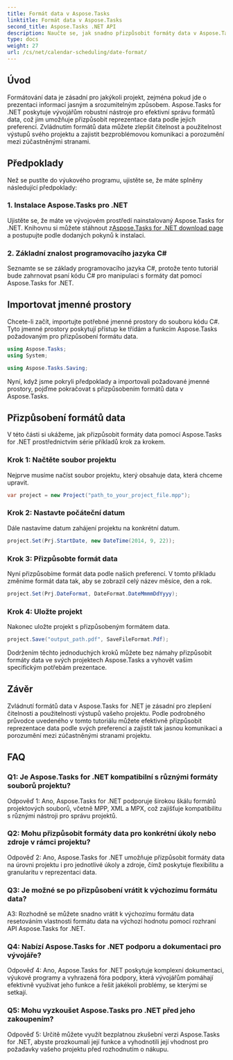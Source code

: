 ```yaml
---
title: Formát data v Aspose.Tasks
linktitle: Formát data v Aspose.Tasks
second_title: Aspose.Tasks .NET API
description: Naučte se, jak snadno přizpůsobit formáty data v Aspose.Tasks pro .NET pomocí tohoto komplexního podrobného tutoriálu.
type: docs
weight: 27
url: /cs/net/calendar-scheduling/date-format/
---
```

## Úvod

Formátování data je zásadní pro jakýkoli projekt, zejména pokud jde o prezentaci informací jasným a srozumitelným způsobem. Aspose.Tasks for .NET poskytuje vývojářům robustní nástroje pro efektivní správu formátů data, což jim umožňuje přizpůsobit reprezentace data podle jejich preferencí. Zvládnutím formátů data můžete zlepšit čitelnost a použitelnost výstupů svého projektu a zajistit bezproblémovou komunikaci a porozumění mezi zúčastněnými stranami.

## Předpoklady

Než se pustíte do výukového programu, ujistěte se, že máte splněny následující předpoklady:

### 1. Instalace Aspose.Tasks pro .NET

 Ujistěte se, že máte ve vývojovém prostředí nainstalovaný Aspose.Tasks for .NET. Knihovnu si můžete stáhnout z[Aspose.Tasks for .NET download page](https://releases.aspose.com/tasks/net/) a postupujte podle dodaných pokynů k instalaci.

### 2. Základní znalost programovacího jazyka C#

Seznamte se se základy programovacího jazyka C#, protože tento tutoriál bude zahrnovat psaní kódu C# pro manipulaci s formáty dat pomocí Aspose.Tasks for .NET.

## Importovat jmenné prostory

Chcete-li začít, importujte potřebné jmenné prostory do souboru kódu C#. Tyto jmenné prostory poskytují přístup ke třídám a funkcím Aspose.Tasks požadovaným pro přizpůsobení formátu data.

```csharp
using Aspose.Tasks;
using System;

using Aspose.Tasks.Saving;

```

Nyní, když jsme pokryli předpoklady a importovali požadované jmenné prostory, pojďme pokračovat s přizpůsobením formátů data v Aspose.Tasks.

## Přizpůsobení formátů data

V této části si ukážeme, jak přizpůsobit formáty data pomocí Aspose.Tasks for .NET prostřednictvím série příkladů krok za krokem.

### Krok 1: Načtěte soubor projektu

Nejprve musíme načíst soubor projektu, který obsahuje data, která chceme upravit.

```csharp
var project = new Project("path_to_your_project_file.mpp");
```

### Krok 2: Nastavte počáteční datum

Dále nastavíme datum zahájení projektu na konkrétní datum.

```csharp
project.Set(Prj.StartDate, new DateTime(2014, 9, 22));
```

### Krok 3: Přizpůsobte formát data

Nyní přizpůsobíme formát data podle našich preferencí. V tomto příkladu změníme formát data tak, aby se zobrazil celý název měsíce, den a rok.

```csharp
project.Set(Prj.DateFormat, DateFormat.DateMmmmDdYyyy);
```

### Krok 4: Uložte projekt

Nakonec uložte projekt s přizpůsobeným formátem data.

```csharp
project.Save("output_path.pdf", SaveFileFormat.Pdf);
```

Dodržením těchto jednoduchých kroků můžete bez námahy přizpůsobit formáty data ve svých projektech Aspose.Tasks a vyhovět vašim specifickým potřebám prezentace.

## Závěr

Zvládnutí formátů data v Aspose.Tasks for .NET je zásadní pro zlepšení čitelnosti a použitelnosti výstupů vašeho projektu. Podle podrobného průvodce uvedeného v tomto tutoriálu můžete efektivně přizpůsobit reprezentace data podle svých preferencí a zajistit tak jasnou komunikaci a porozumění mezi zúčastněnými stranami projektu.

## FAQ

### Q1: Je Aspose.Tasks for .NET kompatibilní s různými formáty souborů projektu?

Odpověď 1: Ano, Aspose.Tasks for .NET podporuje širokou škálu formátů projektových souborů, včetně MPP, XML a MPX, což zajišťuje kompatibilitu s různými nástroji pro správu projektů.

### Q2: Mohu přizpůsobit formáty data pro konkrétní úkoly nebo zdroje v rámci projektu?

Odpověď 2: Ano, Aspose.Tasks for .NET umožňuje přizpůsobit formáty data na úrovni projektu i pro jednotlivé úkoly a zdroje, čímž poskytuje flexibilitu a granularitu v reprezentaci data.

### Q3: Je možné se po přizpůsobení vrátit k výchozímu formátu data?

A3: Rozhodně se můžete snadno vrátit k výchozímu formátu data resetováním vlastnosti formátu data na výchozí hodnotu pomocí rozhraní API Aspose.Tasks for .NET.

### Q4: Nabízí Aspose.Tasks for .NET podporu a dokumentaci pro vývojáře?

Odpověď 4: Ano, Aspose.Tasks for .NET poskytuje komplexní dokumentaci, výukové programy a vyhrazená fóra podpory, která vývojářům pomáhají efektivně využívat jeho funkce a řešit jakékoli problémy, se kterými se setkají.

### Q5: Mohu vyzkoušet Aspose.Tasks pro .NET před jeho zakoupením?

Odpověď 5: Určitě můžete využít bezplatnou zkušební verzi Aspose.Tasks for .NET, abyste prozkoumali její funkce a vyhodnotili její vhodnost pro požadavky vašeho projektu před rozhodnutím o nákupu.